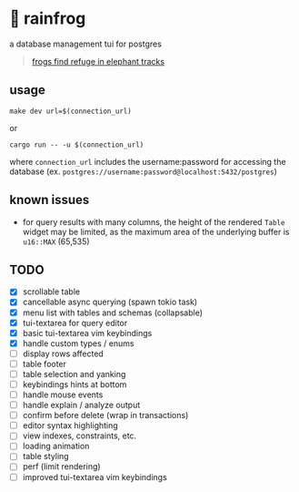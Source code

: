 # 🐸 rainfrog
a database management tui for postgres

> [frogs find refuge in elephant tracks](https://www.sciencedaily.com/releases/2019/06/190604131157.htm) 

## usage
`make dev url=$(connection_url)`

or

`cargo run -- -u $(connection_url)`

where `connection_url` includes the username:password for accessing the database (ex. `postgres://username:password@localhost:5432/postgres`)

## known issues
- for query results with many columns, the height of the rendered `Table` widget may be limited, as the maximum area of the underlying buffer is `u16::MAX` (65,535)

## TODO
- [x] scrollable table 
- [x] cancellable async querying (spawn tokio task)
- [x] menu list with tables and schemas (collapsable)
- [x] tui-textarea for query editor
- [x] basic tui-textarea vim keybindings
- [x] handle custom types / enums
- [ ] display rows affected
- [ ] table footer
- [ ] table selection and yanking
- [ ] keybindings hints at bottom
- [ ] handle mouse events
- [ ] handle explain / analyze output
- [ ] confirm before delete (wrap in transactions)
- [ ] editor syntax highlighting
- [ ] view indexes, constraints, etc.
- [ ] loading animation
- [ ] table styling
- [ ] perf (limit rendering)
- [ ] improved tui-textarea vim keybindings
